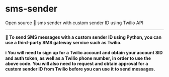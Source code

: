 # sms-sender
Open source 🐍 sms sender with custom sender ID using Twilio API

-----------------------

**📲 To send SMS messages with a custom sender ID using Python, you can use a third-party SMS gateway service such as Twilio.**

**ℹ️ You will need to sign up for a Twilio account and obtain your account SID and auth token, as well as a Twilio phone number, in order to use the above code. You will also need to request and obtain approval for a custom sender ID from Twilio before you can use it to send messages.**
